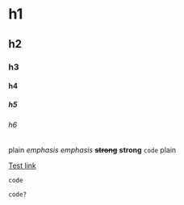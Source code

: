 # h1

## h2

### h3

#### h4

##### h5

###### h6

plain *emphasis* _emphasis_ ~~**strong**~~ __strong__ `code` plain

[Test link](https://pidgin.im)

`code`

```
code?
```
